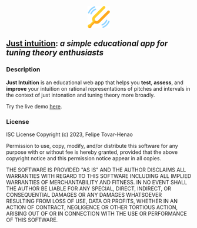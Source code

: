 <div style='display: flex; justify-content: center'>
	<img src='src/assets/logo.png' height='60px' />
</div>

## [Just intuition](https://felipe-tovar-henao.com/just-intuition): *a simple educational app for tuning theory enthusiasts*


### Description

**Just Intuition** is an educational web app that helps you **test**, **assess**, and **improve** your intuition on rational representations of pitches and intervals in the context of just intonation and tuning theory more broadly.

Try the live demo [here](https://felipe-tovar-henao.com/just-intuition).

### License

ISC License
Copyright (c) 2023, Felipe Tovar-Henao

Permission to use, copy, modify, and/or distribute this software for any purpose with or without fee is hereby granted, provided that the above copyright notice and this permission notice appear in all copies.

THE SOFTWARE IS PROVIDED "AS IS" AND THE AUTHOR DISCLAIMS ALL WARRANTIES WITH REGARD TO THIS SOFTWARE INCLUDING ALL IMPLIED WARRANTIES OF MERCHANTABILITY AND FITNESS. IN NO EVENT SHALL THE AUTHOR BE LIABLE FOR ANY SPECIAL, DIRECT, INDIRECT, OR CONSEQUENTIAL DAMAGES OR ANY DAMAGES WHATSOEVER RESULTING FROM LOSS OF USE, DATA OR PROFITS, WHETHER IN AN ACTION OF CONTRACT, NEGLIGENCE OR OTHER TORTIOUS ACTION, ARISING OUT OF OR IN CONNECTION WITH THE USE OR PERFORMANCE OF THIS SOFTWARE.
